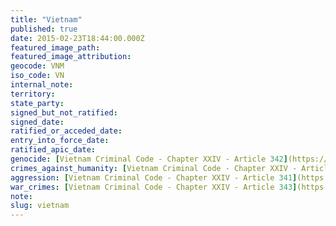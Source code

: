 ```yaml
---
title: "Vietnam"
published: true
date: 2015-02-23T18:44:00.000Z
featured_image_path:
featured_image_attribution:
geocode: VNM
iso_code: VN
internal_note:
territory:
state_party:
signed_but_not_ratified:
signed_date:
ratified_or_acceded_date:
entry_into_force_date:
ratified_apic_date:
genocide: [Vietnam Criminal Code - Chapter XXIV - Article 342](https://iccdb.hrlc.net/data/doc/622/keyword/46/)
crimes_against_humanity: [Vietnam Criminal Code - Chapter XXIV - Article 342](https://iccdb.hrlc.net/data/doc/622/keyword/13/)
aggression: [Vietnam Criminal Code - Chapter XXIV - Article 341](https://iccdb.hrlc.net/data/doc/622/keyword/1/)
war_crimes: [Vietnam Criminal Code - Chapter XXIV - Article 343](https://iccdb.hrlc.net/data/doc/622/keyword/145/)
note:
slug: vietnam
---
```

